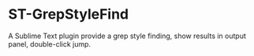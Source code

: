 # ST-GrepStyleFind
A Sublime Text plugin provide a grep style finding, show results in output panel, double-click jump.
